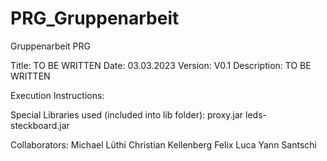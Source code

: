 # PRG_Gruppenarbeit
Gruppenarbeit PRG

Title: TO BE WRITTEN
Date: 03.03.2023
Version: V0.1
Description: TO BE WRITTEN

Execution Instructions: 

Special Libraries used (included into lib folder): 
  proxy.jar
  leds-steckboard.jar
  
Collaborators: 
  Michael Lüthi
  Christian Kellenberg
  Felix Luca
  Yann Santschi
  
